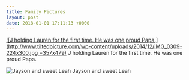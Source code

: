 ```yaml
---
title: Family Pictures
layout: post
date: 2018-01-01 17:11:13 +0000
---
```

[![J holding Lauren for the first time. He was one proud Papa.](http://www.tiltedpicture.com/wp-content/uploads/2014/12/IMG_0309-224x300.jpg =357x479)](http://www.tiltedpicture.com/wp-content/uploads/2014/12/IMG_0309.jpg)
J holding Lauren for the first time. He was one proud Papa.

  
![Jayson and sweet Leah](http://www.tiltedpicture.com/wp-content/uploads/2014/12/021.png)
Jayson and sweet Leah